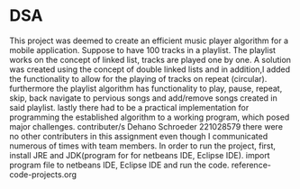 # DSA
This project was deemed to create an efficient music player algorithm for a mobile application. Suppose to have 100 tracks in a  playlist. The playlist works on the concept of linked list, tracks are played one by one. A solution was created using the concept of double linked lists and in addition,I added the functionality to allow for the playing of tracks on repeat (circular). furthermore the playlist algorithm has functionality to play, pause, repeat, skip, back navigate to pervious songs and add/remove songs created in said playlist. lastly there had to be a practical implementation for programming the established algorithm to a working program, which posed major challenges.
contributer/s Dehano Schroeder 221028579
there were no other contributers in this assignment even though I communicated numerous of times with team members.
In order to run the project, first, install JRE and JDK(program for for netbeans IDE, Eclipse IDE).
import program file to netbeans IDE, Eclipse IDE and run the code.
reference- code-projects.org
